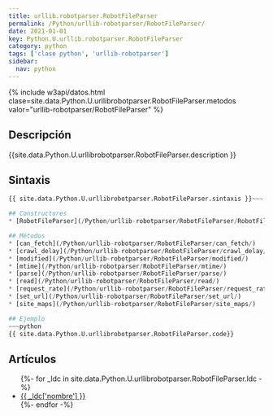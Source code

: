 ```yaml
---
title: urllib.robotparser.RobotFileParser
permalink: /Python/urllib-robotparser/RobotFileParser/
date: 2021-01-01
key: Python.U.urllib.robotparser.RobotFileParser
category: python
tags: ['clase python', 'urllib-robotparser']
sidebar: 
  nav: python
---
```


{% include w3api/datos.html clase=site.data.Python.U.urllibrobotparser.RobotFileParser.metodos valor="urllib-robotparser/RobotFileParser" %}

## Descripción
{{site.data.Python.U.urllibrobotparser.RobotFileParser.description }}

## Sintaxis
~~~python
{{ site.data.Python.U.urllibrobotparser.RobotFileParser.sintaxis }}~~~

## Constructores
* [RobotFileParser](/Python/urllib-robotparser/RobotFileParser/RobotFileParser/)

## Métodos
* [can_fetch](/Python/urllib-robotparser/RobotFileParser/can_fetch/)
* [crawl_delay](/Python/urllib-robotparser/RobotFileParser/crawl_delay/)
* [modified](/Python/urllib-robotparser/RobotFileParser/modified/)
* [mtime](/Python/urllib-robotparser/RobotFileParser/mtime/)
* [parse](/Python/urllib-robotparser/RobotFileParser/parse/)
* [read](/Python/urllib-robotparser/RobotFileParser/read/)
* [request_rate](/Python/urllib-robotparser/RobotFileParser/request_rate/)
* [set_url](/Python/urllib-robotparser/RobotFileParser/set_url/)
* [site_maps](/Python/urllib-robotparser/RobotFileParser/site_maps/)

## Ejemplo
~~~python
{{ site.data.Python.U.urllibrobotparser.RobotFileParser.code}}
~~~

## Artículos
<ul>
{%- for _ldc in site.data.Python.U.urllibrobotparser.RobotFileParser.ldc -%}
   <li>
       <a href="{{_ldc['url'] }}">{{ _ldc['nombre'] }}</a>
   </li>
{%- endfor -%}
</ul>
